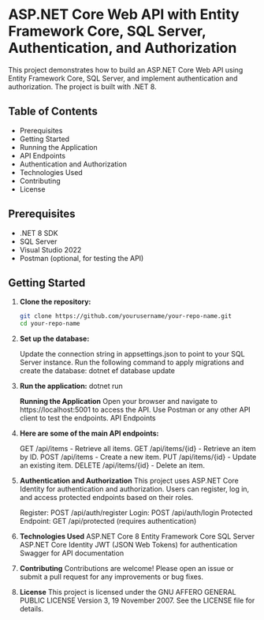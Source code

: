 # ASP.NET Core Web API with Entity Framework Core, SQL Server, Authentication, and Authorization

This project demonstrates how to build an ASP.NET Core Web API using Entity Framework Core, SQL Server, and implement authentication and authorization. The project is built with .NET 8.

## Table of Contents

- Prerequisites
- Getting Started
- Running the Application
- API Endpoints
- Authentication and Authorization
- Technologies Used
- Contributing
- License

## Prerequisites

- .NET 8 SDK
- SQL Server
- Visual Studio 2022
- Postman (optional, for testing the API)

## Getting Started

1. **Clone the repository:**
   ```bash
   git clone https://github.com/yourusername/your-repo-name.git
   cd your-repo-name

2. **Set up the database:**

   Update the connection string in appsettings.json to point to your SQL Server instance.
   Run the following command to apply migrations and create the database:
   dotnet ef database update

3. **Run the application:**
   dotnet run

   **Running the Application**
   Open your browser and navigate to https://localhost:5001 to access the API.
   Use Postman or any other API client to test the endpoints.
   API Endpoints

4. **Here are some of the main API endpoints:**

   GET /api/items - Retrieve all items.
   GET /api/items/{id} - Retrieve an item by ID.
   POST /api/items - Create a new item.
   PUT /api/items/{id} - Update an existing item.
   DELETE /api/items/{id} - Delete an item.

5. **Authentication and Authorization**
   This project uses ASP.NET Core Identity for authentication and authorization. Users can register, log in, and access protected endpoints based on their roles.
   
   Register: POST /api/auth/register
   Login: POST /api/auth/login
   Protected Endpoint: GET /api/protected (requires authentication)

6. **Technologies Used**
   ASP.NET Core 8
   Entity Framework Core
   SQL Server
   ASP.NET Core Identity
   JWT (JSON Web Tokens) for authentication
   Swagger for API documentation

7. **Contributing**
   Contributions are welcome! Please open an issue or submit a pull request for any improvements or bug fixes.

8. **License**
   This project is licensed under the GNU AFFERO GENERAL PUBLIC LICENSE Version 3, 19 November 2007.
   See the LICENSE file for details.
